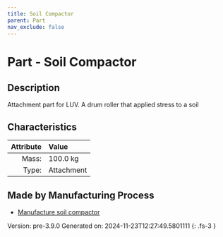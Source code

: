 ```yaml
---
title: Soil Compactor
parent: Part
nav_exclude: false
---
```

# Part - Soil Compactor

## Description
Attachment part for LUV. A drum roller that applied stress to a soil

## Characteristics

| Attribute      | Value |
|--------:|:------|
|Mass:|100.0 kg|
|Type:|Attachment|

## Made by Manufacturing Process

- [Manufacture soil compactor](../process/manufacture-soil-compactor.html)



Version: pre-3.9.0 Generated on: 2024-11-23T12:27:49.5801111
{: .fs-3 }

